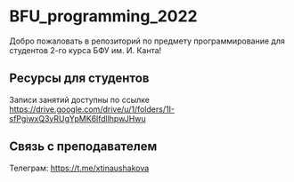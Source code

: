 # BFU_programming_2022

Добро пожаловать в репозиторий по предмету программирование для студентов 2-го курса БФУ им. И. Канта!

## Ресурсы для студентов

Записи занятий доступны по ссылке
https://drive.google.com/drive/u/1/folders/1I-sfPgiwxQ3yRUgYpMK6lfdllhpwJHwu

## Связь с преподавателем
Телеграм: https://t.me/xtinaushakova
